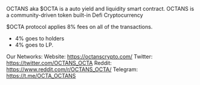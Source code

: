 OCTANS aka $OCTA is a auto yield and liquidity smart contract.
OCTANS is a community-driven token built-in Defi Cryptocurrency


$OCTA protocol applies 8% fees on all of the transactions.
- 4% goes to holders
- 4% goes to LP.


Our Networks:
Website: https://octanscrypto.com/
Twitter: https://twitter.com/OCTANS_OCTA
Reddit: https://www.reddit.com/r/OCTANS_OCTA/
Telegram: https://t.me/OCTA_OCTANS
